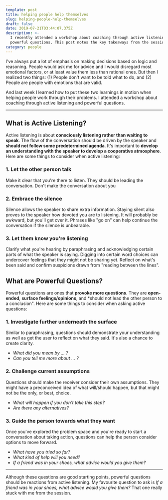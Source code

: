```yaml
---
template: post
title: helping people help themselves
slug: helping-people-help-themselves
draft: false
date: 2019-07-21T03:44:07.375Z
description: >-
  I recently attended a workshop about coaching through active listening and
  powerful questions. This post notes the key takeaways from the session.
category: people
---
```

I've always put a lot of emphasis on making decisions based on logic and reasoning. People would ask me for advice and I would disregard most emotional factors, or at least value them less than rational ones. But then I realized two things: (1) People don't want to be told what to do, and (2) People are people with emotions that are valid. 

And last week I learned how to put these two learnings in motion when helping people work through their problems. I attended a workshop about coaching through active listening and powerful questions.

---

## What is Active Listening?

Active listening is about **consciously listening rather than waiting to speak**. The flow of the conversation should be driven by the speaker and **should not follow some predetermined agenda**. It's important to **develop an understanding with the speaker to develop a cooperative atmosphere**. Here are some things to consider when active listening:

### 1. Let the other person talk
Make it clear that you're there to listen. They should be leading the conversation. Don't make the conversation about you

### 2. Embrace the silence
Silence allows the speaker to share extra information. Staying silent also proves to the speaker how devoted you are to listening. It will probably be awkward, but you'll get over it. Phrases like "go on" can help continue the conversation if the silence is unbearable.

### 3. Let them know you're listening
Clarify what you're hearing by paraphrasing and acknowledging certain parts of what the speaker is saying. Digging into certain word choices can undercover feelings that they might not be sharing yet. Reflect on what's been said and confirm suspicions drawn from "reading between the lines".

## What are Powerful Questions?
Powerful questions are ones that **provoke more questions**. They are **open-ended**, **surface feelings/opinions**, and *should not lead the other person to a conclusion". Here are some things to consider when asking active questions:

### 1. Investigate further underneath the surface
Similar to paraphrasing, questions should demonstrate your understanding as well as get the user to reflect on what they said. It's also a chance to create clarity.

* _What did you mean by ... ?_
* _Can you tell me more about ... ?_

### 2. Challenge current assumptions
Questions should make the receiver consider their own assumptions. They might have a preconceived idea of what will/should happen, but that might not be the only, or best, choice.

* _What will happen if you don't take this step?_
* _Are there any alternatives?_

### 3. Guide the person towards what they want
Once you've explored the problem space and you're ready to start a conversation about taking action, questions can help the person consider options to move forward.

* _What have you tried so far?_
* _What kind of help will you need?_
* _If a friend was in your shoes, what advice would you give them?_

---

Although these questions are good starting points, powerful questions should be reactions from active listening. My favourite question to ask is _If a friend was in your shoes, what advice would you give them?_ That one really stuck with me from the session.

